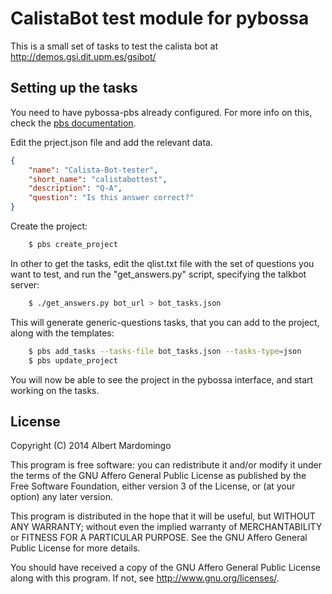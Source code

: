 # CalistaBot test module for pybossa

This is a small set of tasks to test the calista bot at http://demos.gsi.dit.upm.es/gsibot/

## Setting up the tasks

You need to have pybossa-pbs already configured. For more info on this, check the [pbs documentation](http://docs.pybossa.com/en/latest/user/pbs.html).

Edit the prject.json file and add the relevant data.
```json
{
    "name": "Calista-Bot-tester",
    "short_name": "calistabottest",
    "description": "Q-A",
    "question": "Is this answer correct?"
}
```
Create the project:
```bash
    $ pbs create_project
```

In other to get the tasks, edit the qlist.txt file with the set of questions you want to test, and run the "get_answers.py" script, specifying the talkbot server:
```bash
    $ ./get_answers.py bot_url > bot_tasks.json
```

This will generate generic-questions tasks, that you can add to the project, along with the templates:
```bash
    $ pbs add_tasks --tasks-file bot_tasks.json --tasks-type=json
    $ pbs update_project
```

You will now be able to see the project in the pybossa interface, and start working on the tasks.


## License


Copyright (C) 2014  Albert Mardomingo

This program is free software: you can redistribute it and/or modify
it under the terms of the GNU Affero General Public License as published by
the Free Software Foundation, either version 3 of the License, or
(at your option) any later version.

This program is distributed in the hope that it will be useful,
but WITHOUT ANY WARRANTY; without even the implied warranty of
MERCHANTABILITY or FITNESS FOR A PARTICULAR PURPOSE.  See the
GNU Affero General Public License for more details.

You should have received a copy of the GNU Affero General Public License
along with this program.  If not, see <http://www.gnu.org/licenses/>.